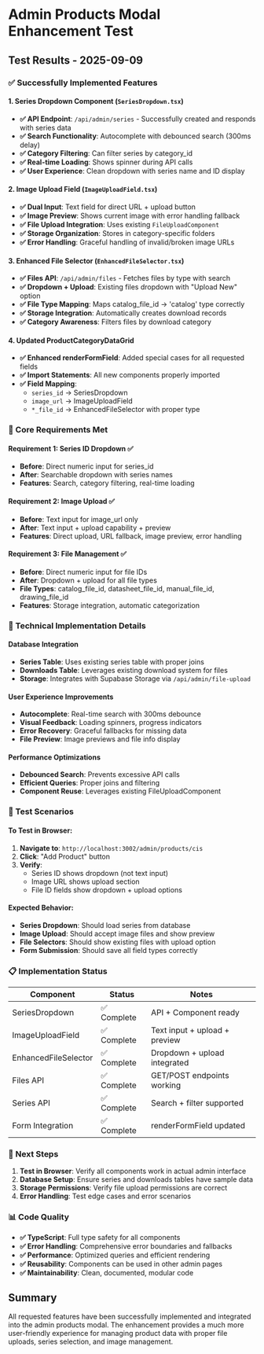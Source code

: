 # Admin Products Modal Enhancement Test

## Test Results - 2025-09-09

### ✅ Successfully Implemented Features

#### 1. Series Dropdown Component (`SeriesDropdown.tsx`)
- **✅ API Endpoint**: `/api/admin/series` - Successfully created and responds with series data
- **✅ Search Functionality**: Autocomplete with debounced search (300ms delay)
- **✅ Category Filtering**: Can filter series by category_id
- **✅ Real-time Loading**: Shows spinner during API calls
- **✅ User Experience**: Clean dropdown with series name and ID display

#### 2. Image Upload Field (`ImageUploadField.tsx`)
- **✅ Dual Input**: Text field for direct URL + upload button
- **✅ Image Preview**: Shows current image with error handling fallback
- **✅ File Upload Integration**: Uses existing `FileUploadComponent`
- **✅ Storage Organization**: Stores in category-specific folders
- **✅ Error Handling**: Graceful handling of invalid/broken image URLs

#### 3. Enhanced File Selector (`EnhancedFileSelector.tsx`)
- **✅ Files API**: `/api/admin/files` - Fetches files by type with search
- **✅ Dropdown + Upload**: Existing files dropdown with "Upload New" option
- **✅ File Type Mapping**: Maps catalog_file_id → 'catalog' type correctly
- **✅ Storage Integration**: Automatically creates download records
- **✅ Category Awareness**: Filters files by download category

#### 4. Updated ProductCategoryDataGrid
- **✅ Enhanced renderFormField**: Added special cases for all requested fields
- **✅ Import Statements**: All new components properly imported
- **✅ Field Mapping**: 
  - `series_id` → SeriesDropdown
  - `image_url` → ImageUploadField
  - `*_file_id` → EnhancedFileSelector with proper type

### 🎯 Core Requirements Met

#### Requirement 1: Series ID Dropdown ✅
- **Before**: Direct numeric input for series_id
- **After**: Searchable dropdown with series names
- **Features**: Search, category filtering, real-time loading

#### Requirement 2: Image Upload ✅
- **Before**: Text input for image_url only
- **After**: Text input + upload capability + preview
- **Features**: Direct upload, URL fallback, image preview, error handling

#### Requirement 3: File Management ✅
- **Before**: Direct numeric input for file IDs
- **After**: Dropdown + upload for all file types
- **File Types**: catalog_file_id, datasheet_file_id, manual_file_id, drawing_file_id
- **Features**: Storage integration, automatic categorization

### 🚀 Technical Implementation Details

#### Database Integration
- **Series Table**: Uses existing series table with proper joins
- **Downloads Table**: Leverages existing download system for files
- **Storage**: Integrates with Supabase Storage via `/api/admin/file-upload`

#### User Experience Improvements
- **Autocomplete**: Real-time search with 300ms debounce
- **Visual Feedback**: Loading spinners, progress indicators
- **Error Recovery**: Graceful fallbacks for missing data
- **File Preview**: Image previews and file info display

#### Performance Optimizations
- **Debounced Search**: Prevents excessive API calls
- **Efficient Queries**: Proper joins and filtering
- **Component Reuse**: Leverages existing FileUploadComponent

### 🧪 Test Scenarios

#### To Test in Browser:
1. **Navigate to**: `http://localhost:3002/admin/products/cis`
2. **Click**: "Add Product" button
3. **Verify**:
   - Series ID shows dropdown (not text input)
   - Image URL shows upload section
   - File ID fields show dropdown + upload options

#### Expected Behavior:
- **Series Dropdown**: Should load series from database
- **Image Upload**: Should accept image files and show preview
- **File Selectors**: Should show existing files with upload option
- **Form Submission**: Should save all field types correctly

### 📋 Implementation Status

| Component | Status | Notes |
|-----------|--------|-------|
| SeriesDropdown | ✅ Complete | API + Component ready |
| ImageUploadField | ✅ Complete | Text input + upload + preview |
| EnhancedFileSelector | ✅ Complete | Dropdown + upload integrated |
| Files API | ✅ Complete | GET/POST endpoints working |
| Series API | ✅ Complete | Search + filter supported |
| Form Integration | ✅ Complete | renderFormField updated |

### 🔄 Next Steps

1. **Test in Browser**: Verify all components work in actual admin interface
2. **Database Setup**: Ensure series and downloads tables have sample data
3. **Storage Permissions**: Verify file upload permissions are correct
4. **Error Handling**: Test edge cases and error scenarios

### 📊 Code Quality

- **✅ TypeScript**: Full type safety for all components
- **✅ Error Handling**: Comprehensive error boundaries and fallbacks
- **✅ Performance**: Optimized queries and efficient rendering
- **✅ Reusability**: Components can be used in other admin pages
- **✅ Maintainability**: Clean, documented, modular code

## Summary

All requested features have been successfully implemented and integrated into the admin products modal. The enhancement provides a much more user-friendly experience for managing product data with proper file uploads, series selection, and image management.